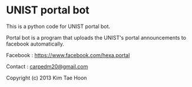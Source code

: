  UNIST portal bot
=====
 
This is a python code for UNIST portal bot.

Portal bot is a program that uploads the UNIST's portal announcements to facebook automatically.


Facebook : https://www.facebook.com/hexa.portal

Contact : carpedm20@gmail.com

Copyright (c) 2013 Kim Tae Hoon
